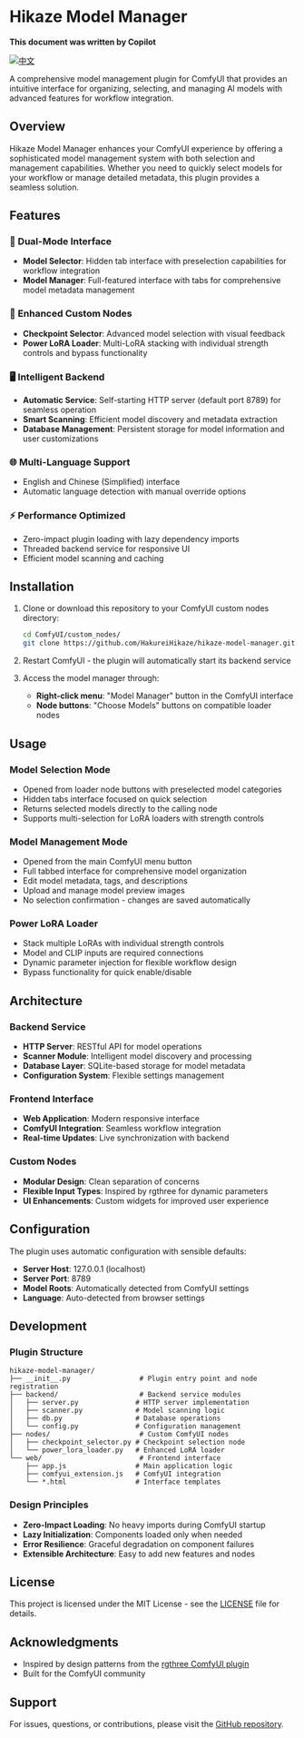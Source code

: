 # Hikaze Model Manager
**This document was written by Copilot**

[![中文](https://img.shields.io/badge/README-中文-red)](README_ZH.md)

A comprehensive model management plugin for ComfyUI that provides an intuitive interface for organizing, selecting, and managing AI models with advanced features for workflow integration.

## Overview

Hikaze Model Manager enhances your ComfyUI experience by offering a sophisticated model management system with both selection and management capabilities. Whether you need to quickly select models for your workflow or manage detailed metadata, this plugin provides a seamless solution.

## Features

### 🎯 Dual-Mode Interface
- **Model Selector**: Hidden tab interface with preselection capabilities for workflow integration
- **Model Manager**: Full-featured interface with tabs for comprehensive model metadata management

### 🔧 Enhanced Custom Nodes
- **Checkpoint Selector**: Advanced model selection with visual feedback
- **Power LoRA Loader**: Multi-LoRA stacking with individual strength controls and bypass functionality

### 🖥️ Intelligent Backend
- **Automatic Service**: Self-starting HTTP server (default port 8789) for seamless operation
- **Smart Scanning**: Efficient model discovery and metadata extraction
- **Database Management**: Persistent storage for model information and user customizations

### 🌐 Multi-Language Support
- English and Chinese (Simplified) interface
- Automatic language detection with manual override options

### ⚡ Performance Optimized
- Zero-impact plugin loading with lazy dependency imports
- Threaded backend service for responsive UI
- Efficient model scanning and caching

## Installation

1. Clone or download this repository to your ComfyUI custom nodes directory:
   ```bash
   cd ComfyUI/custom_nodes/
   git clone https://github.com/HakureiHikaze/hikaze-model-manager.git
   ```

2. Restart ComfyUI - the plugin will automatically start its backend service

3. Access the model manager through:
   - **Right-click menu**: "Model Manager" button in the ComfyUI interface
   - **Node buttons**: "Choose Models" buttons on compatible loader nodes

## Usage

### Model Selection Mode
- Opened from loader node buttons with preselected model categories
- Hidden tabs interface focused on quick selection
- Returns selected models directly to the calling node
- Supports multi-selection for LoRA loaders with strength controls

### Model Management Mode
- Opened from the main ComfyUI menu button
- Full tabbed interface for comprehensive model organization
- Edit model metadata, tags, and descriptions
- Upload and manage model preview images
- No selection confirmation - changes are saved automatically

### Power LoRA Loader
- Stack multiple LoRAs with individual strength controls
- Model and CLIP inputs are required connections
- Dynamic parameter injection for flexible workflow design
- Bypass functionality for quick enable/disable

## Architecture

### Backend Service
- **HTTP Server**: RESTful API for model operations
- **Scanner Module**: Intelligent model discovery and processing  
- **Database Layer**: SQLite-based storage for model metadata
- **Configuration System**: Flexible settings management

### Frontend Interface
- **Web Application**: Modern responsive interface
- **ComfyUI Integration**: Seamless workflow integration
- **Real-time Updates**: Live synchronization with backend

### Custom Nodes
- **Modular Design**: Clean separation of concerns
- **Flexible Input Types**: Inspired by rgthree for dynamic parameters
- **UI Enhancements**: Custom widgets for improved user experience

## Configuration

The plugin uses automatic configuration with sensible defaults:
- **Server Host**: 127.0.0.1 (localhost)
- **Server Port**: 8789
- **Model Roots**: Automatically detected from ComfyUI settings
- **Language**: Auto-detected from browser settings

## Development

### Plugin Structure
```
hikaze-model-manager/
├── __init__.py                 # Plugin entry point and node registration
├── backend/                    # Backend service modules
│   ├── server.py              # HTTP server implementation
│   ├── scanner.py             # Model scanning logic
│   ├── db.py                  # Database operations
│   └── config.py              # Configuration management
├── nodes/                      # Custom ComfyUI nodes
│   ├── checkpoint_selector.py # Checkpoint selection node
│   └── power_lora_loader.py   # Enhanced LoRA loader
└── web/                        # Frontend interface
    ├── app.js                 # Main application logic
    ├── comfyui_extension.js   # ComfyUI integration
    └── *.html                 # Interface templates
```

### Design Principles
- **Zero-Impact Loading**: No heavy imports during ComfyUI startup
- **Lazy Initialization**: Components loaded only when needed
- **Error Resilience**: Graceful degradation on component failures
- **Extensible Architecture**: Easy to add new features and nodes

## License

This project is licensed under the MIT License - see the [LICENSE](LICENSE) file for details.

## Acknowledgments

- Inspired by design patterns from the [rgthree ComfyUI plugin](https://github.com/rgthree/rgthree-comfy)
- Built for the ComfyUI community

## Support

For issues, questions, or contributions, please visit the [GitHub repository](https://github.com/HakureiHikaze/hikaze-model-manager).

